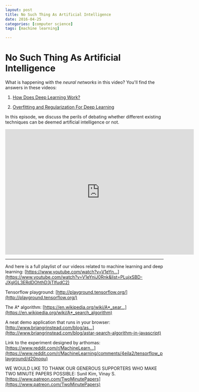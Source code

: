 ```yaml
---
layout: post
title: No Such Thing As Artificial Intelligence
date: 2016-04-25
categories: [computer science]
tags: [machine learning]

---
```


# No Such Thing As Artificial Intelligence 

What is happening with the *neural networks* in this video? You'll find the answers in these videos:

1. [How Does Deep Learning Work?](https://www.youtube.com/watch?v=He4t7Zekob0&index=5&list=PLujxSBD-JXglGL3ERdDOhthD3jTlfudC2) 

2. [Overfitting and Regularization For Deep Learning](https://www.youtube.com/watch?v=6aF9sJrzxaM&index=18&list=PLujxSBD-JXglGL3ERdDOhthD3jTlfudC2)

In this episode, we discuss the perils of debating whether different existing techniques can be deemed artificial intelligence or not.

<iframe width="600" height="400" src="https://www.youtube.com/embed/OV3Xcv42JSw" frameborder="0" allowfullscreen></iframe>

---

And here is a full playlist of our videos related to machine learning and deep learning:
[https://www.youtube.com/watch?v=V1eYn...](https://www.youtube.com/watch?v=V1eYniJ0Rnk&list=PLujxSBD-JXglGL3ERdDOhthD3jTlfudC2)

Tensorflow playground:
[http://playground.tensorflow.org/](http://playground.tensorflow.org/)

The A* algorithm: [https://en.wikipedia.org/wiki/A*_sear...](https://en.wikipedia.org/wiki/A*_search_algorithm)

A neat demo application that runs in your browser: [http://www.briangrinstead.com/blog/as...](http://www.briangrinstead.com/blog/astar-search-algorithm-in-javascript)

Link to the experiment designed by arthomas:
[https://www.reddit.com/r/MachineLearn...](https://www.reddit.com/r/MachineLearning/comments/4eila2/tensorflow_playground/d20noqu)


WE WOULD LIKE TO THANK OUR GENEROUS SUPPORTERS WHO MAKE TWO MINUTE PAPERS POSSIBLE:
Sunil Kim, Vinay S.
[https://www.patreon.com/TwoMinutePapers](https://www.patreon.com/TwoMinutePapers)

